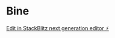 # Bine

[Edit in StackBlitz next generation editor ⚡️](https://stackblitz.com/~/github.com/Chomwa/Bine)